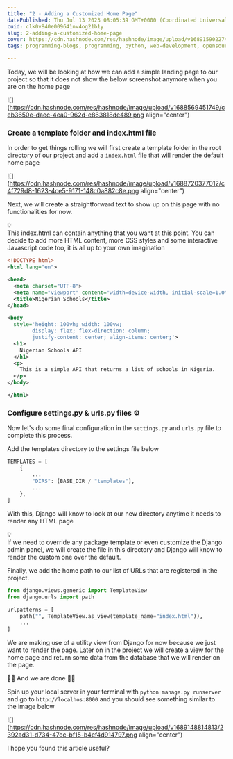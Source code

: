 ```yaml
---
title: "2 - Adding a Customized Home Page"
datePublished: Thu Jul 13 2023 08:05:39 GMT+0000 (Coordinated Universal Time)
cuid: clk0v840e009641nv4og21b1y
slug: 2-adding-a-customized-home-page
cover: https://cdn.hashnode.com/res/hashnode/image/upload/v1689159022741/33d38fd4-346c-4a2c-86e0-75c5c5df80a2.png
tags: programming-blogs, programming, python, web-development, opensource

---
```


Today, we will be looking at how we can add a simple landing page to our project so that it does not show the below screenshot anymore when you are on the home page

![](https://cdn.hashnode.com/res/hashnode/image/upload/v1688569451749/ceb3650e-daec-4ea0-962d-e863818de489.png align="center")

### Create a template folder and index.html file

In order to get things rolling we will first create a template folder in the root directory of our project and add a `index.html` file that will render the default home page

![](https://cdn.hashnode.com/res/hashnode/image/upload/v1688720377012/c4f729d8-1623-4ce5-9171-148c0a882c8e.png align="center")

Next, we will create a straightforward text to show up on this page with no functionalities for now.

<div data-node-type="callout">
<div data-node-type="callout-emoji">💡</div>
<div data-node-type="callout-text">This index.html can contain anything that you want at this point. You can decide to add more HTML content, more CSS styles and some interactive Javascript code too, it is all up to your own imagination</div>
</div>

```xml
<!DOCTYPE html>
<html lang="en">

<head>
  <meta charset="UTF-8">
  <meta name="viewport" content="width=device-width, initial-scale=1.0">
  <title>Nigerian Schools</title>
</head>

<body
  style='height: 100vh; width: 100vw; 
        display: flex; flex-direction: column; 
        justify-content: center; align-items: center;'>
  <h1>
    Nigerian Schools API
  </h1>
  <p>
    This is a simple API that returns a list of schools in Nigeria.
  </p>
</body>

</html>
```

### Configure settings.py & urls.py files ⚙

Now let's do some final configuration in the `settings.py` and `urls.py` file to complete this process.

Add the templates directory to the settings file below

```python
TEMPLATES = [
    {
        ...
        "DIRS": [BASE_DIR / "templates"],
        ...
    },
]
```

With this, Django will know to look at our new directory anytime it needs to render any HTML page

<div data-node-type="callout">
<div data-node-type="callout-emoji">💡</div>
<div data-node-type="callout-text">If we need to override any package template or even customize the Django admin panel, we will create the file in this directory and Django will know to render the custom one over the default.</div>
</div>

Finally, we add the home path to our list of URLs that are registered in the project.

```python
from django.views.generic import TemplateView
from django.urls import path

urlpatterns = [
    path("", TemplateView.as_view(template_name="index.html")),
    ...
]
```

We are making use of a utility view from Django for now because we just want to render the page. Later on in the project we will create a view for the home page and return some data from the database that we will render on the page.

🎉🎉 And we are done 🎉🎉

Spin up your local server in your terminal with `python manage.py runserver` and go to `http://localhos:8000` and you should see something similar to the image below

![](https://cdn.hashnode.com/res/hashnode/image/upload/v1689148814813/2392ad31-d734-47ec-bf15-b4ef4d914797.png align="center")

I hope you found this article useful?